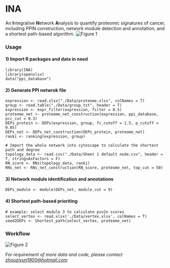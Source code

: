 # INA

An **I**ntegrative **N**etwork **A**nalysis to quantify proteomic signatures of cancer, including  PPIN construction, network module detection and annotation, and a shortest path-based algorithm.
![Figure 1](https://user-images.githubusercontent.com/95513476/235615310-1f15fe2e-5bd8-4105-b04e-3e3e7df4c774.jpg)

### Usage
 #### 1) Import R packages and data in need
  ```
library(INA)
library(openxlsx)
data("ppi_database")
  ```
 
 #### 2) Generate PPI netwrok file
  ```
expression <- read.xlsx("./Data/proteome.xlsx", colNames = T)
group <- read.table("./Data/group.txt", header = T)
expression <- expr_filter(expression, filter = 0.5)
proteome_net <- proteome_net_construction(expression, ppi_database, pcc_cut = 0.3)
DEPs_protein <- DEPs(expression, group, fc_cutoff = 1.5, p_cutoff = 0.05)
DEPs_net <- DEPs_net_construction(DEPs_protein, proteome_net)
ranki <- ranking(expression, group)

# Import the whole network into cytoscape to calculate the shortest path and degree
topology_data <- read.csv("./Data/Sheet 1 default node.csv", header = T, stringsAsFactors = F)
RN_score <- RNs(topology_data, ranki)
RNs_net <- RNs_net_construction(RN_score, proteome_net, top_cut = 50)
  ```
  
 #### 3) Network module identification and annotations
  ```
DEPs_module <- module(DEPs_net, module_cut = 9)
  ```
 
 #### 4) Shortest path-based prioriting
  ```
# example: select module 3 to calculate psv2n scores
select_vertex <- read.xlsx('./Data/vertex.xlsx', colNames = T)
seed2DEPs <- Shortest_path(select_vertex, proteome_net)
  ```

### Workflow
![Figure 2](https://user-images.githubusercontent.com/95513476/235616070-b1e80919-d319-4ff2-8880-8247399d3f38.jpg)

 *For requirement of more data and code, please contact zhouziyun1900@hotmail.com*  
